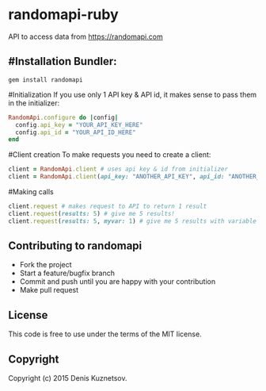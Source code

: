# randomapi-ruby
API to access data from https://randomapi.com

#Installation
Bundler:
------------
	gem install randomapi
	
#Initialization
If you use only 1 API key & API id, it makes sense to pass them in the initializer:
```ruby
RandomApi.configure do |config|
  config.api_key = "YOUR_API_KEY_HERE"
  config.api_id = "YOUR_API_ID_HERE"
end
```

#Client creation
To make requests you need to create a client:
```ruby
client = RandomApi.client # uses api key & id from initializer
client = RandomApi.client(api_key: "ANOTHER_API_KEY", api_id: "ANOTHER_API_ID") # passes key & id directly
```
  
#Making calls
```ruby
client.request # makes request to API to return 1 result
client.request(results: 5) # give me 5 results!
client.request(results: 5, myvar: 1) # give me 5 results with variable "myvar" set to 1
  ```
## Contributing to randomapi
* Fork the project
* Start a feature/bugfix branch
* Commit and push until you are happy with your contribution
* Make pull request

License
-------
This code is free to use under the terms of the MIT license.

## Copyright
Copyright (c) 2015 Denis Kuznetsov.
